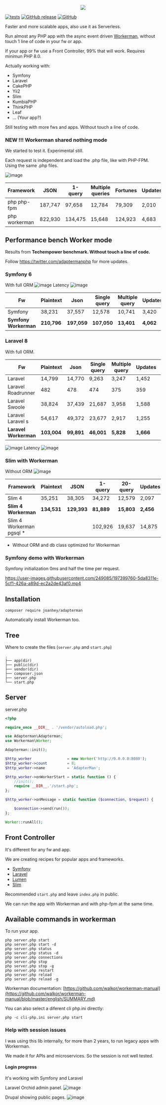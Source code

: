 <p align="center">
  <img src="https://user-images.githubusercontent.com/249085/200214022-c2c45753-368c-4e28-8415-2b3cadca9907.png" />
  
</p>

[![tests](https://github.com/joanhey/AdapterMan/actions/workflows/test.yml/badge.svg)](https://github.com/joanhey/AdapterMan/actions/workflows/test.yml)
[![GitHub release](https://img.shields.io/github/release/joanhey/adapterman.svg)](https://github.com/joanhey/adapterman/releases/latest)
[![GitHub](https://img.shields.io/github/license/joanhey/adapterman)](https://github.com/joanhey/AdapterMan/blob/master/LICENSE)

Faster and more scalable apps, also use it as Serverless.

Run almost any PHP app with the async event driven [Workerman](https://github.com/walkor/workerman), without touch 1 line of code in your fw or app.

If your app or fw use a Front Controller, 99% that will work. Requires minimun PHP 8.0.

Actually working with:
- Symfony
- Laravel
- CakePHP
- Yii2
- Slim
- KumbiaPHP
- ThinkPHP
- Leaf
- ... (Your app?)

Still testing with more fws and apps.
Without touch a line of code.

### NEW !!! Workerman shared nothing mode
We started to test it. Experimental still.

Each request is independent and load the .php file, like with PHP-FPM.
Using the same .php files.

![image](https://user-images.githubusercontent.com/249085/209589643-5b464656-4d44-4879-9bbc-deb49582a57b.png)


Framework | JSON | 1-query | Multiple queries | Fortunes | Updates | Plaintext
-- | -- | -- | -- | -- | -- | --
php php-fpm| 187,747 | 97,658 | 12,784 | 79,309 | 2,010 | 195,283
php workerman | 822,930 | 134,475 | 15,648 | 124,923 | 4,683 | 1,161,016



## Performance bench Worker mode
Results from **Techempower benchmark.
Without touch a line of code.**

Follow https://twitter.com/adaptermanphp for more updates.


### Symfony 6
With full ORM
![image](https://user-images.githubusercontent.com/249085/209320777-13d1cc25-f350-43a4-ba2f-4db0a92c7b7a.png)
Latency
![image](https://user-images.githubusercontent.com/249085/209321052-6dab2d0e-c630-48d8-a25c-5f1906f08b8f.png)


Fw | Plaintext | Json | Single query | Multiple query | Updates | Fortunes
 -- | --| -- | -- | -- | -- | -- 
Symfony | 38,231 | 37,557 | 12,578 | 10,741 | 3,420 | 10,741
**Symfony Workerman** | **210,796** | **197,059** | **107,050** | **13,401** | **4,062** | **71,092**

### Laravel 8
With full ORM.

 Fw | Plaintext | Json | Single query | Multiple query | Updates | Fortunes
 -- | --| -- | -- | -- | -- | -- 
Laravel | 14,799 | 14,770 | 9,263 | 3,247 | 1,452 | 8,354
Laravel Roadrunner | 482 | 478 | 474 | 375 | 359 | 472
Laravel Swoole | 38,824 | 37,439 | 21,687 | 3,958 | 1,588 | 16,035 
Laravel Laravel s | 54,617 | 49,372 | 23,677 | 2,917 | 1,255 | 16,696 
**Laravel Workerman** | **103,004** | **99,891** | **46,001** | **5,828** | **1,666** | **27,158** 

![image](https://user-images.githubusercontent.com/249085/200189417-06fa658b-92c3-4c6d-a6e4-1efb3446a513.png)
Latency
![image](https://user-images.githubusercontent.com/249085/200189427-99977bb7-5910-4d17-a47c-7242e8f95f8f.png)



### Slim with Workerman
Without ORM
![image](https://user-images.githubusercontent.com/249085/201919385-ad25e41b-9887-42b7-92c0-d524a5e6aeae.png)

Framework | Plaintext | JSON | 1-query | 20-query | Updates | Fortunes 
-- | -- | -- | -- | -- | -- | --
Slim 4   | 35,251 | 38,305 | 34,272 | 12,579 | 2,097 | 32,634  
**Slim 4 Workerman** | **134,531** | **129,393** | **81,889** | **15,803** | **2,456** | **73,212** 
Slim 4 Workerman pgsql * |   |   | 102,926 | 19,637 | 14,875 | 92,752 

* Without ORM and db class optimized for Workerman

### Symfony demo with Workerman
Symfony initialization 0ms and half the time per request.

https://user-images.githubusercontent.com/249085/197399760-5da8311e-5cf1-426a-a89d-ec2a2de43af0.mp4

## Installation
```
composer require joanhey/adapterman
```
Automatically install Workerman too.

## Tree
Where to create the files (`server.php` and `start.php`)

```
.
├── app(dir)
├── public(dir)
├── vendor(dir)
├── composer.json
├── server.php
└── start.php
```

## Server
server.php
```php
<?php

require_once __DIR__ . '/vendor/autoload.php';

use Adapterman\Adapterman;
use Workerman\Worker;

Adapterman::init();

$http_worker                = new Worker('http://0.0.0.0:8080');
$http_worker->count         = 8;
$http_worker->name          = 'AdapterMan';

$http_worker->onWorkerStart = static function () {
    //init();
    require __DIR__.'/start.php';
};

$http_worker->onMessage = static function ($connection, $request) {

    $connection->send(run());
};

Worker::runAll();

```
## Front Controller

It's different for any fw and app.

We are creating recipes for popular apps and frameworks.

- [Symfony](recipes/symfony.md)
- [Laravel](recipes/laravel.md)
- [Lumen](recipes/lumen.md)
- [Slim](recipes/slim.md)

Recommended `start.php` and leave `index.php` in public.

We can run the app with Workerman and with php-fpm at the same time.


## Available commands in workerman
To run your app.

```php server.php start  ```  
```php server.php start -d  ```  
```php server.php status  ```  
```php server.php status -d  ```  
```php server.php connections```  
```php server.php stop  ```  
```php server.php stop -g  ```  
```php server.php restart  ```  
```php server.php reload  ```  
```php server.php reload -g  ```

Workerman documentation:
[https://github.com/walkor/workerman-manual](https://github.com/walkor/workerman-manual/blob/master/english/SUMMARY.md)

You can also select a diferent cli php.ini directly:

```php -c cli-php.ini server.php start```

### Help with session issues
I was using this lib internally, for more than 2 years, to run legacy apps with Workerman.

We made it for APIs and microservices. So the session is not well tested.

#### Login progress
It's working with Symfony and Laravel

Laravel Orchid admin panel.
![image](https://user-images.githubusercontent.com/249085/197333441-74fff586-b984-492f-8cd1-58fb69774b1f.png)

Drupal showing public pages.
![image](https://user-images.githubusercontent.com/249085/197333512-0f840436-399f-4000-b9af-e6a05a7d30b2.png)

